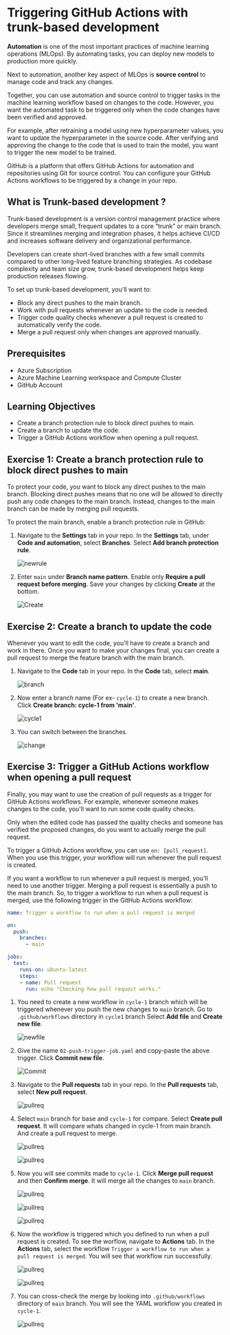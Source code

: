 # Triggering GitHub Actions with trunk-based development

**Automation** is one of the most important practices of machine learning operations (MLOps). By automating tasks, you can deploy new models to production more quickly.

Next to automation, another key aspect of MLOps is **source control** to manage code and track any changes. 

Together, you can use automation and source control to trigger tasks in the machine learning workflow based on changes to the code. However, you want the automated task to be triggered only when the code changes have been verified and approved.

For example, after retraining a model using new hyperparameter values, you want to update the hyperparameter in the source code. After verifying and approving the change to the code that is used to train the model, you want to trigger the new model to be trained.

GitHub is a platform that offers GitHub Actions for automation and repositories using Git for source control. You can configure your GitHub Actions workflows to be triggered by a change in your repo.

## What is Trunk-based development ?

Trunk-based development is a version control management practice where developers merge small, frequent updates to a core “trunk” or main branch. Since it streamlines merging and integration phases, it helps achieve CI/CD and increases software delivery and organizational performance.

Developers can create short-lived branches with a few small commits compared to other long-lived feature branching strategies. As codebase complexity and team size grow, trunk-based development helps keep production releases flowing.

To set up trunk-based development, you'll want to:

- Block any direct pushes to the main branch.
- Work with pull requests whenever an update to the code is needed.
- Trigger code quality checks whenever a pull request is created to automatically verify the code.
- Merge a pull request only when changes are approved manually.

## Prerequisites

- Azure Subscription
- Azure Machine Learning workspace and Compute Cluster
- GitHub Account 

## Learning Objectives

- Create a branch protection rule to block direct pushes to main.
- Create a branch to update the code.
- Trigger a GitHub Actions workflow when opening a pull request.

## Exercise 1: Create a branch protection rule to block direct pushes to main

To protect your code, you want to block any direct pushes to the main branch. Blocking direct pushes means that no one will be allowed to directly push any code changes to the main branch. Instead, changes to the main branch can be made by merging pull requests.

To protect the main branch, enable a branch protection rule in GitHub:

1. Navigate to the **Settings** tab in your repo. In the **Settings** tab, under **Code and automation**, select **Branches**. Select **Add branch protection rule**.

    ![newrule](./assets/1_newrule.jpg "newrule")

2. Enter ```main``` under **Branch name pattern**. Enable only **Require a pull request before merging**. Save your changes by clicking **Create** at the bottom.

    ![Create](./assets/2_create.jpg "Create")

## Exercise 2: Create a branch to update the code

Whenever you want to edit the code, you'll have to create a branch and work in there. Once you want to make your changes final, you can create a pull request to merge the feature branch with the main branch.

1. Navigate to the **Code** tab in your repo. In the **Code** tab, select **main**.

    ![branch](./assets/3_branch.jpg "branch")

2. Now enter a branch name (For ex- ```cycle-1```) to create a new branch. Click **Create branch: cycle-1 from 'main'**.

    ![cycle1](./assets/4_cycle1.jpg "cycle1")
    
3. You can switch between the branches.

    ![change](./assets/5_change.jpg "change")
    
## Exercise 3: Trigger a GitHub Actions workflow when opening a pull request

Finally, you may want to use the creation of pull requests as a trigger for GitHub Actions workflows. For example, whenever someone makes changes to the code, you'll want to run some code quality checks.

Only when the edited code has passed the quality checks and someone has verified the proposed changes, do you want to actually merge the pull request.

To trigger a GitHub Actions workflow, you can use ```on: [pull_request]```. When you use this trigger, your workflow will run whenever the pull request is created.

If you want a workflow to run whenever a pull request is merged, you'll need to use another trigger. Merging a pull request is essentially a push to the main branch. So, to trigger a workflow to run when a pull request is merged, use the following trigger in the GitHub Actions workflow:

```yaml
name: Trigger a workflow to run when a pull request is merged 

on:
  push:
    branches:
      - main

jobs:
  test:
    runs-on: ubuntu-latest
    steps:
    - name: Pull request
      run: echo "Checking how pull request works."
```

1. You need to create a new workflow in ```cycle-1``` branch which will be triggered whenever you push the new changes to ```main``` branch. Go to ```.github/workflows``` directory in ```cycle1``` branch Select **Add file** and **Create new file**.

    ![newfile](./assets/6_newfile.jpg "newfile")
    
2. Give the name ```02-push-trigger-job.yaml``` and copy-paste the above trigger. Click **Commit new file**.

    ![Commit](./assets/7_commit.jpg "Commit")

3. Navigate to the **Pull requests** tab in your repo. In the **Pull requests** tab, select **New pull request**.

    ![pullreq](./assets/8_pullreq.jpg "pullreq")

4. Select ```main``` branch for base and ```cycle-1``` for compare. Select **Create pull request**. It will compare whats changed in cycle-1 from main branch. And create a pull request to merge.

    ![pullreq](./assets/9_create.jpg "pullreq")
    
    ![pullreq](./assets/10_createpull.jpg "pullreq")

5. Now you will see commits made to ```cycle-1```. Click **Merge pull request** and then **Confirm merge**. It will merge all the changes to ```main``` branch.

    ![pullreq](./assets/11_merge.jpg "pullreq")
    
    ![pullreq](./assets/12_confirm.jpg "pullreq")
    
    ![pullreq](./assets/14_merged.jpg "pullreq")
    
6. Now the workflow is triggered which you defined to run when a pull request is created. To see the worflow, navigate to **Actions** tab. In the **Actions** tab, select the workflow ```Trigger a workflow to run when a pull request is merged```. You will see that workflow run successfully.

    ![pullreq](./assets/15_workflow.jpg "pullreq")
    
    ![pullreq](./assets/16_run.jpg "pullreq")
    
7. You can cross-check the merge by looking into ```.github/workflows``` directory of ```main``` branch. You will see the YAML workflow you created in ```cycle-1```.

    ![pullreq](./assets/17_check.jpg "pullreq")
